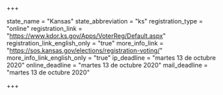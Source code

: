 +++

state_name = "Kansas"
state_abbreviation = "ks"
registration_type = "online"
registration_link = "https://www.kdor.ks.gov/Apps/VoterReg/Default.aspx"
registration_link_english_only = "true"
more_info_link = "https://sos.kansas.gov/elections/registration-voting/"
more_info_link_english_only = "true"
ip_deadline = "martes 13 de octubre 2020"
online_deadline = "martes 13 de octubre 2020"
mail_deadline = "martes 13 de octubre 2020"

+++